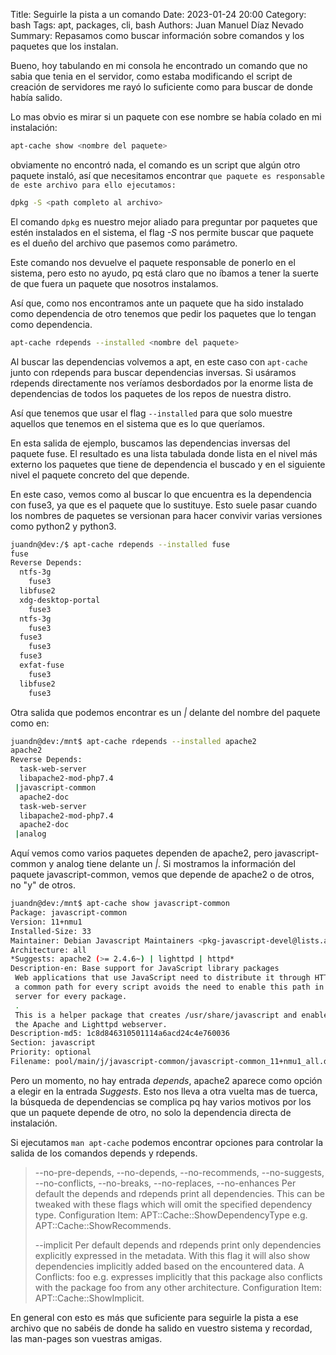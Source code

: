 Title: Seguirle la pista a un comando
Date: 2023-01-24 20:00
Category: bash
Tags: apt, packages, cli, bash
Authors: Juan Manuel Díaz Nevado
Summary: Repasamos como buscar información sobre comandos y los paquetes que los instalan.


Bueno, hoy tabulando en mi consola he encontrado un comando que no sabia que tenia en el servidor, 
como estaba modificando el script de creación de servidores me rayó lo suficiente como para buscar
de donde había salido.

Lo mas obvio es mirar si un paquete con ese nombre se había colado en mi instalación:

```bash
apt-cache show <nombre del paquete>
```

obviamente no encontró nada, el comando es un script que algún otro paquete instaló, así que necesitamos
encontrar `que paquete es responsable de este archivo para ello ejecutamos:
`
```bash
dpkg -S <path completo al archivo>
```

El comando `dpkg` es nuestro mejor aliado para preguntar por paquetes que estén instalados en el sistema,
el flag *-S* nos permite buscar que paquete es el dueño del archivo que pasemos como parámetro.

Este comando nos devuelve el paquete responsable de ponerlo en el sistema, pero esto no ayudo, pq
está claro que no íbamos a tener la suerte de que fuera un paquete que nosotros instalamos.

Así que, como nos encontramos ante un paquete que ha sido instalado como dependencia de otro tenemos
que pedir los paquetes que lo tengan como dependencia.

```bash
apt-cache rdepends --installed <nombre del paquete>
```

Al buscar las dependencias volvemos a apt, en este caso con `apt-cache` junto con rdepends para
buscar dependencias inversas. Si usáramos rdepends directamente nos veríamos desbordados por la
enorme lista de dependencias de todos los paquetes de los repos de nuestra distro.

Así que tenemos que usar el flag `--installed` para que solo muestre aquellos que tenemos en el 
sistema que es lo que queríamos.

En esta salida de ejemplo, buscamos las dependencias inversas del paquete fuse. El resultado
es una lista tabulada donde lista en el nivel más externo los paquetes que tiene de dependencia el buscado
y en el siguiente nivel el paquete concreto del que depende.

En este caso, vemos como al buscar lo que encuentra es la dependencia con fuse3, ya que es el paquete 
que lo sustituye. Esto suele pasar cuando los nombres de paquetes se versionan para hacer convivir varias
versiones como python2 y python3.
			
```bash
juandn@dev:/$ apt-cache rdepends --installed fuse
fuse
Reverse Depends:
  ntfs-3g
	fuse3
  libfuse2
  xdg-desktop-portal
	fuse3
  ntfs-3g
	fuse3
  fuse3
	fuse3
  fuse3
  exfat-fuse
	fuse3
  libfuse2
	fuse3

```

Otra salida que podemos encontrar es un *|* delante del nombre del paquete como en:

```bash
juandn@dev:/mnt$ apt-cache rdepends --installed apache2
apache2
Reverse Depends:
  task-web-server
  libapache2-mod-php7.4
 |javascript-common
  apache2-doc
  task-web-server
  libapache2-mod-php7.4
  apache2-doc
 |analog

```

Aquí vemos como varios paquetes dependen de apache2, pero javascript-common y analog tiene delante un *|*.
Si mostramos la información del paquete javascript-common, vemos que depende de apache2 o de otros, no "y" de otros.

```bash
juandn@dev:/mnt$ apt-cache show javascript-common
Package: javascript-common
Version: 11+nmu1
Installed-Size: 33
Maintainer: Debian Javascript Maintainers <pkg-javascript-devel@lists.alioth.debian.org>
Architecture: all
*Suggests: apache2 (>= 2.4.6~) | lighttpd | httpd*
Description-en: Base support for JavaScript library packages
 Web applications that use JavaScript need to distribute it through HTTP. Using
 a common path for every script avoids the need to enable this path in the HTTP
 server for every package.
 .
 This is a helper package that creates /usr/share/javascript and enables it in
 the Apache and Lighttpd webserver.
Description-md5: 1c8d846310501114a6acd24c4e760036
Section: javascript
Priority: optional
Filename: pool/main/j/javascript-common/javascript-common_11+nmu1_all.deb

```
Pero un momento, no hay entrada *depends*, apache2 aparece como opción a elegir en 
la entrada *Suggests*. Esto nos lleva a otra vuelta mas de tuerca, la búsqueda de dependencias 
se complica pq hay varios motivos por los que un paquete depende de otro, no solo la 
dependencia directa de instalación.

Si ejecutamos `man apt-cache` podemos encontrar opciones para controlar la salida de 
los comandos depends y rdepends.

>  --no-pre-depends, --no-depends, --no-recommends, --no-suggests, --no-conflicts,
>   --no-breaks, --no-replaces, --no-enhances
>       Per default the depends and rdepends print all dependencies. This can be tweaked with
>       these flags which will omit the specified dependency type. Configuration Item:
>       APT::Cache::ShowDependencyType e.g.  APT::Cache::ShowRecommends.
>
>   --implicit
>       Per default depends and rdepends print only dependencies explicitly expressed in the
>       metadata. With this flag it will also show dependencies implicitly added based on the
>       encountered data. A Conflicts: foo e.g. expresses implicitly that this package also
>       conflicts with the package foo from any other architecture. Configuration Item:
>       APT::Cache::ShowImplicit.

En general con esto es más que suficiente para seguirle la pista a ese archivo que no
sabéis de donde ha salido en vuestro sistema y recordad, las man-pages son vuestras amigas.





